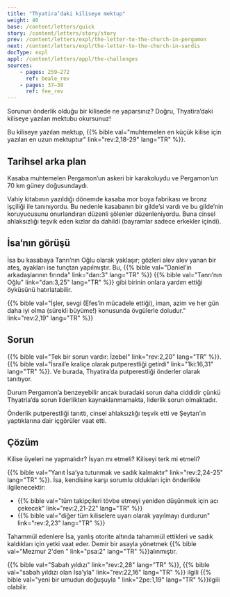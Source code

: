 ```yaml
---
title: "Thyatira’daki kiliseye mektup"
weight: 40
base: /content/letters/quick
story: /content/letters/story/story
prev: /content/letters/expl/the-letter-to-the-church-in-pergamon
next: /content/letters/expl/the-letter-to-the-church-in-sardis
docType: expl
appl: /content/letters/appl/the-challenges
sources: 
    - pages: 259–272
      ref: beale_rev
    - pages: 37–38
      ref: fee_rev
---
```


Sorunun önderlik olduğu bir kilisede ne yaparsınız? Doğru, Thyatira’daki kiliseye yazılan mektubu okursunuz!

Bu kiliseye yazılan mektup, {{% bible val="muhtemelen en küçük kilise için yazılan en uzun mektuptur" link="rev:2,18-29" lang="TR" %}}.

## Tarihsel arka plan

<a name="76fc"></a>
Kasaba muhtemelen Pergamon’un askeri bir karakoluydu ve Pergamon’un 70 km güney doğusundaydı.

Vahiy kitabının yazıldığı dönemde kasaba mor boya fabrikası ve bronz işçiliği ile tanınıyordu. Bu nedenle kasabanın bir gilde’si vardı ve bu gilde’nin koruyucusunu onurlandıran düzenli şölenler düzenleniyordu. Buna cinsel ahlaksızlığı teşvik eden kızlar da dahildi (bayramlar sadece erkekler içindi).

## İsa’nın görüşü

<a name="5c6b"></a>
İsa bu kasabaya Tanrı’nın Oğlu olarak yaklaşır; gözleri alev alev yanan bir ateş, ayakları ise tunçtan yapılmıştır. Bu, {{% bible val="Daniel’in arkadaşlarının fırında" link="dan:3" lang="TR" %}} {{% bible val="Tanrı’nın Oğlu" link="dan:3,25" lang="TR" %}} gibi birinin onlara yardım ettiği öyküsünü hatırlatabilir.

{{% bible val="İşler, sevgi (Efes’in mücadele ettiği), iman, azim ve her gün daha iyi olma (sürekli büyüme!) konusunda övgülerle doludur." link="rev:2,19" lang="TR" %}}

## Sorun

<a name="94db"></a>
{{% bible val="Tek bir sorun vardır: İzebel" link="rev:2,20" lang="TR" %}}. {{% bible val="İsrail’e kraliçe olarak putperestliği getirdi" link="1ki:16,31" lang="TR" %}}. Ve burada, Thyatira’da putperestliği önderler olarak tanıtıyor.

Durum Pergamon’a benzeyebilir ancak buradaki sorun daha ciddidir çünkü Thyatria’da sorun liderlikten kaynaklanmamakta, liderlik sorun olmaktadır.

Önderlik putperestliği tanıttı, cinsel ahlaksızlığı teşvik etti ve Şeytan’ın yaptıklarına dair içgörüler vaat etti.

## Çözüm

<a name="ac15"></a>
Kilise üyeleri ne yapmalıdır? İsyan mı etmeli? Kiliseyi terk mi etmeli?

{{% bible val="Yanıt İsa’ya tutunmak ve sadık kalmaktır" link="rev:2,24-25" lang="TR" %}}. İsa, kendisine karşı sorumlu oldukları için önderlikle ilgilenecektir:

- {{% bible val="tüm takipçileri tövbe etmeyi yeniden düşünmek için acı çekecek" link="rev:2,21-22" lang="TR" %}}
- {{% bible val="diğer tüm kiliselere uyarı olarak yayılmayı durdurun" link="rev:2,23" lang="TR" %}}

Tahammül edenlere İsa, yanlış otorite altında tahammül ettikleri ve sadık kaldıkları için yetki vaat eder. Demir bir asayla yönetmek {{% bible val="Mezmur 2'den " link="psa:2" lang="TR" %}}alınmıştır.

{{% bible val="Sabah yıldızı" link="rev:2,28" lang="TR" %}}, {{% bible val="sabah yıldızı olan İsa’yla" link="rev:22,16" lang="TR" %}} ilgili {{% bible val="yeni bir umudun doğuşuyla " link="2pe:1,19" lang="TR" %}}ilgili olabilir.
